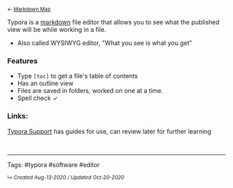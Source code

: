 <small>← [Markdown Map](../zk-public/-markdown)</small>

Typora is a [markdown](../zk-public/-markdown) file editor that allows you to see what the published view will be while working in a file. 
- Also called WYSIWYG editor, "What you see is what you get"


### Features
- Type `[toc]` to get a file's table of contents
- Has an outline view
- Files are saved in folders, worked on one at a time.
- Spell check ✓

### Links:
[Typora Support](https://support.typora.io/) has guides for use, can review later for further learning




<br>



---

Tags: #typora #software #editor 

<small>↳ <i>Created Aug-13-2020 / Updated Oct-20-2020 </i></small>